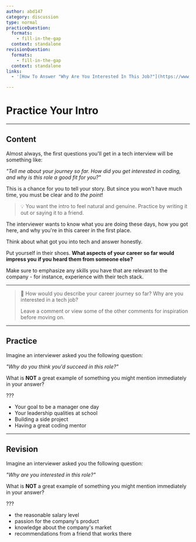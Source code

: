 ```yaml
---
author: abd147
category: discussion
type: normal
practiceQuestion:
  formats:
    - fill-in-the-gap
  context: standalone
revisionQuestion:
  formats:
    - fill-in-the-gap
  context: standalone
links:
  - '[How To Answer "Why Are You Interested In This Job?"](https://www.workitdaily.com/answer-why-you-want-this-job/what-is-the-best-way-to-answer-why-are-you-interested-in-this-position){article}'

---
```


# Practice Your Intro

---
## Content

Almost always, the first questions you'll get in a tech interview will be something like: 

*"Tell me about your journey so far. How did you get interested in coding, and why is this role a good fit for you?"*

This is a chance for you to tell your story. But since you won't have much time, you must be clear and *to the point*!

> 💡 You want the intro to feel natural and genuine. Practice by writing it out or saying it to a friend.

The interviewer wants to know what you are doing these days, how you got here, and why you're in this career in the first place.

Think about what got you into tech and answer honestly. 

Put yourself in their shoes. **What aspects of your career so far would impress you if you heard them from someone else?**

Make sure to emphasize any skills you have that are relevant to the company - for instance, experience with their tech stack.

---

> 💬 How would you describe your career journey so far? Why are you interested in a tech job?
>
> Leave a comment or view some of the other comments for inspiration before moving on.

---
## Practice

Imagine an interviewer asked you the following question:

*"Why do you think you'd succeed in this role?"*

What is **NOT** a great example of something you might mention immediately in your answer?

???

- Your goal to be a manager one day
- Your leadership qualities at school
- Building a side project
- Having a great coding mentor

---
## Revision

Imagine an interviewer asked you the following question:

*"Why are you interested in this role?"*

What is **NOT** a great example of something you might mention immediately in your answer?

???

- the reasonable salary level
- passion for the company's product
- knowledge about the company's market
- recommendations from a friend that works there
